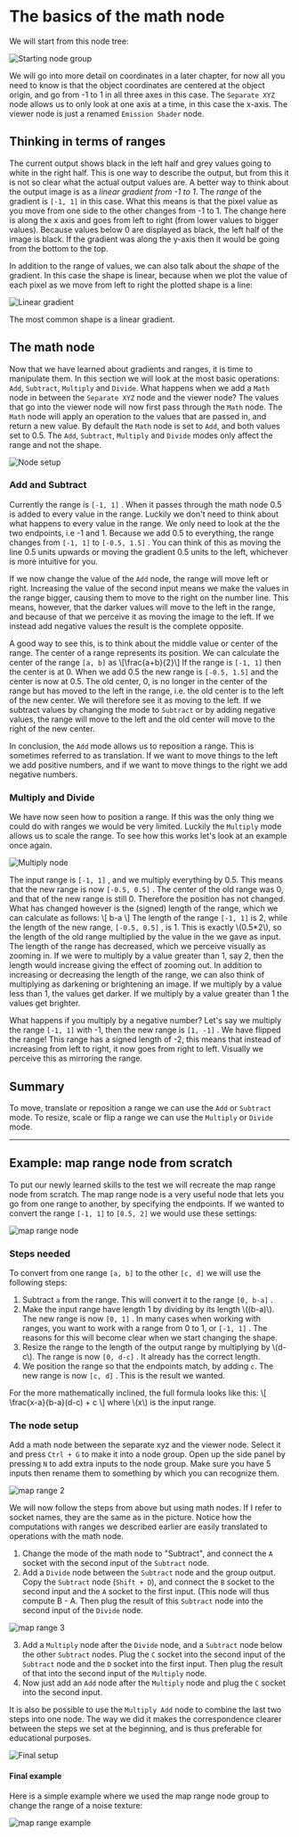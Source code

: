 # The basics of the math node

We will start from this node tree:

![Starting node group](images/mn1.png)

We will go into more detail on coordinates in a later chapter, for now all you need to know is that the object coordinates are centered at the object origin, and go from -1 to 1 in all three axes in this case. The `Separate XYZ` node allows us to only look at one axis at a time, in this case the x-axis. The viewer node is just a renamed `Emission Shader` node.

## Thinking in terms of ranges

The current output shows black in the left half and grey values going to white in the right half. This is one way to describe the output, but from this it is not so clear what the actual output values are. A better way to think about the output image is as a *linear gradient from -1 to 1*. The *range* of the gradient is `[-1, 1]` in this case. What this means is that the pixel value as you move from one side to the other changes from -1 to 1. The change here is along the x axis and goes from left to right (from lower values to bigger values). Because values below 0 are displayed as black, the left half of the image is black. If the gradient was along the y-axis then it would be going from the bottom to the top. 

In addition to the range of values, we can also talk about the *shape* of the gradient. In this case the shape is linear, because when we plot the value of each pixel as we move from left to right the plotted shape is a line:

![Linear gradient](images/lin_grad.png)

The most common shape is a linear gradient. 

## The math node

Now that we have learned about gradients and ranges, it is time to manipulate them. In this section we will look at the most basic operations: `Add`, `Subtract`, `Multiply` and `Divide`. What happens when we add a `Math` node in between the `Separate XYZ` node and the viewer node? The values that go into the viewer node will now first pass through the `Math` node. The `Math` node will apply an operation to the values that are passed in, and return a new value. By default the `Math` node is set to `Add`, and both values set to 0.5. The `Add`, `Subtract`, `Multiply` and `Divide` modes only affect the range and not the shape.

![Node setup](images/mn2.png)

### Add and Subtract

Currently the range is `[-1, 1]` . When it passes through the math node 0.5 is added to every value in the range. Luckily we don't need to think about what happens to every value in the range. We only need to look at the the two endpoints, i.e -1 and 1. Because we add 0.5 to everything, the range changes from `[-1, 1]` to `[-0.5, 1.5]` . You can think of this as moving the line 0.5 units upwards or moving the gradient 0.5 units to the left, whichever is more intuitive for you. 

If we now change the value of the `Add` node, the range will move left or right. Increasing the value of the second input means we make the values in the range bigger, causing them to move to the right on the number line. This means, however, that the darker values will move to the left in the range, and because of that we perceive it as moving the image to the left. If we instead add negative values the result is the complete opposite.

A good way to see this, is to think about the middle value or center of the range. The center of a range represents its position. We can calculate the center of the range `[a, b]` as
\\[\frac{a+b}{2}\\]
If the range is `[-1, 1]` then the center is at 0. When we add 0.5 the new range is `[-0.5, 1.5]` and the center is now at 0.5. The old center, 0, is no longer in the center of the range but has moved to the left in the range, i.e. the old center is to the left of the new center. We will therefore see it as moving to the left. If we subtract values by changing the mode to `Subtract` or by adding negative values, the range will move to the left and the old center will move to the right of the new center.

In conclusion, the `Add` mode allows us to reposition a range. This is sometimes referred to as translation. If we want to move things to the left we add positive numbers, and if we want to move things to the right we add negative numbers.

### Multiply and Divide

We have now seen how to position a range. If this was the only thing we could do with ranges we would be very limited. Luckily the `Multiply` mode allows us to scale the range. To see how this works let's look at an example once again.

![Multiply node](images/mn3.png)

The input range is `[-1, 1]` , and we multiply everything by 0.5. This means that the new range is now `[-0.5, 0.5]` . The center of the old range was 0, and that of the new range is still 0. Therefore the position has not changed. What has changed however is the (signed) length of the range, which we can calculate as follows: 
\\[ b-a \\]
The length of the range `[-1, 1]` is 2, while the length of the new range, `[-0.5, 0.5]` , is 1. This is exactly \\(0.5*2\\), so the length of the old range multiplied by the value in the we gave as input. The length of the range has decreased, which we perceive visually as zooming in. If we were to multiply by a value greater than 1, say 2, then the length would increase giving the effect of zooming out. In addition to increasing or decreasing the length of the range, we can also think of multiplying as darkening or brightening an image. If we multiply by a value less than 1, the values get darker. If we multiply by a value greater than 1 the values get brighter.

What happens if you multiply by a negative number? Let's say we multiply the range `[-1, 1]` with -1, then the new range is `[1, -1]` . We have flipped the range! This range has a signed length of -2, this means that instead of increasing from left to right, it now goes from right to left. Visually we perceive this as mirroring the range.

## Summary

To move, translate or reposition a range we can use the `Add` or `Subtract` mode. To resize, scale or flip a range we can use the `Multiply` or `Divide` mode.

---
## Example: map range node from scratch

To put our newly learned skills to the test we will recreate the map range node from scratch. The map range node is a very useful node that lets you go from one range to another, by specifying the endpoints. If we wanted to convert the range `[-1, 1]` to `[0.5, 2]` we would use these settings:

![map range node](images/map_range.png)

### Steps needed
To convert from one range `[a, b]` to the other `[c, d]` we will use the following steps:
1. Subtract `a` from the range. This will convert it to the range `[0, b-a]` .
2. Make the input range have length 1 by dividing by its length \\((b-a)\\). The new range is now `[0, 1]` . In many cases when working with ranges, you want to work with a range from 0 to 1, or `[-1, 1]` . The reasons for this will become clear when we start changing the shape.
3. Resize the range to the length of the output range by multiplying by \\(d-c\\). The range is now `[0, d-c]` . It already has the correct length.
4. We position the range so that the endpoints match, by adding `c`. The new range is now `[c, d]` . This is the result we wanted.

For the more mathematically inclined, the full formula looks like this:
\\[
    \frac{x-a}{b-a}(d-c) + c
\\]
where \\(x\\) is the input range.

### The node setup

Add a math node between the separate xyz and the viewer node. Select it and press `Ctrl + G` to make it into a node group. Open up the side panel by pressing `N` to add extra inputs to the node group. Make sure you have 5 inputs then rename them to something by which you can recognize them. 

![map range 2](images/map_range2.png)

We will now follow the steps from above but using math nodes. If I refer to socket names, they are the same as in the picture. Notice how the computations with ranges we described earlier are easily translated to operations with the math node.

1. Change the mode of the math node to "Subtract", and connect the `A` socket with the second input of the `Subtract` node.
2. Add a `Divide` node between the `Subtract` node and the group output. Copy the `Subtract` node (`Shift + D`), and connect the `B` socket to the second input and the `A` socket to the first input. (This node will thus compute B - A. Then plug the result of this `Subtract` node into the second input of the `Divide` node.

![map range 3](images/map_range3.png)

3. Add a `Multiply` node after the `Divide` node, and a `Subtract` node below the other `Subtract` nodes. Plug the `C` socket into the second input of the `Subtract` node and the `D` socket into the first input. Then plug the result of that into the second input of the `Multiply` node.
4. Now just add an `Add` node after the `Multiply` node and plug the `C` socket into the second input.

It is also be possible to use the `Multiply Add` node to combine the last two steps into one node. The way we did it makes the correspondence clearer between the steps we set at the beginning, and is thus preferable for educational purposes.

![Final setup](images/map_range4.png)

#### Final example

Here is a simple example where we used the map range node group to change the range of a noise texture:

![map range example](images/map_range5.png)